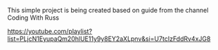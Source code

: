 This simple project is being created based on guide from the channel Coding With Russ

https://youtube.com/playlist?list=PLjcN1EyupaQm20hlUE11y9y8EY2aXLpnv&si=U7tcIzFddRv4xJG8
